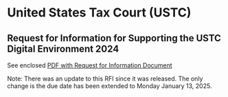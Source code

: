 # United States Tax Court (USTC)

## Request for Information for Supporting the USTC Digital Environment 2024

See enclosed [PDF with Request for Information Document](https://ustaxcourt-my.sharepoint.com/:b:/r/personal/jenna_hansen_ustaxcourt_gov/Documents/Attachments/USTC%20RFI%20Digital%20Environment%202024.pdf?csf=1&web=1&e=2tHhbR)

Note: There was an update to this RFI since it was released. The only change is the due date has been extended to Monday January 13, 2025. 
